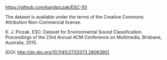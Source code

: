 https://github.com/karolpiczak/ESC-50

The dataset is available under the terms of the Creative Commons Attribution Non-Commercial license.

K. J. Piczak. ESC: Dataset for Environmental Sound Classification. Proceedings of the 23rd Annual ACM Conference on Multimedia, Brisbane, Australia, 2015.

[DOI: http://dx.doi.org/10.1145/2733373.2806390]